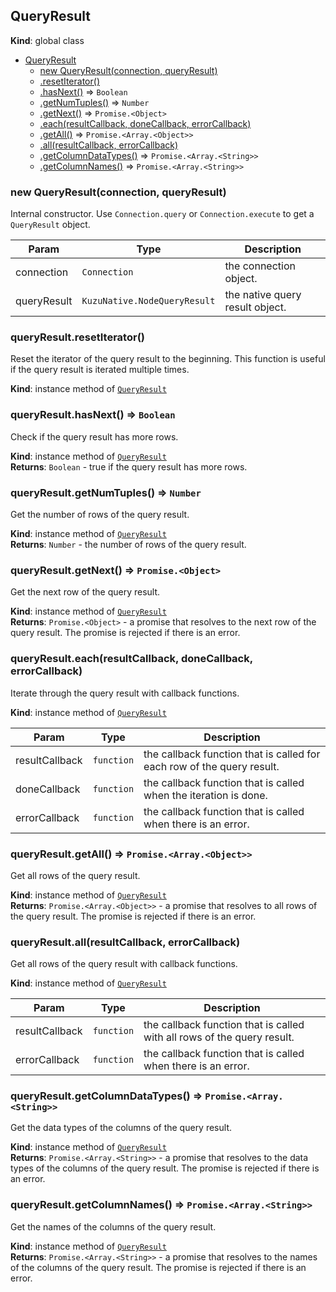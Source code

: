 ## QueryResult
**Kind**: global class  

* [QueryResult](#QueryResult)
    * [new QueryResult(connection, queryResult)](#new_QueryResult_new)
    * [.resetIterator()](#QueryResult+resetIterator)
    * [.hasNext()](#QueryResult+hasNext) ⇒ <code>Boolean</code>
    * [.getNumTuples()](#QueryResult+getNumTuples) ⇒ <code>Number</code>
    * [.getNext()](#QueryResult+getNext) ⇒ <code>Promise.&lt;Object&gt;</code>
    * [.each(resultCallback, doneCallback, errorCallback)](#QueryResult+each)
    * [.getAll()](#QueryResult+getAll) ⇒ <code>Promise.&lt;Array.&lt;Object&gt;&gt;</code>
    * [.all(resultCallback, errorCallback)](#QueryResult+all)
    * [.getColumnDataTypes()](#QueryResult+getColumnDataTypes) ⇒ <code>Promise.&lt;Array.&lt;String&gt;&gt;</code>
    * [.getColumnNames()](#QueryResult+getColumnNames) ⇒ <code>Promise.&lt;Array.&lt;String&gt;&gt;</code>

<a name="new_QueryResult_new"></a>

### new QueryResult(connection, queryResult)
Internal constructor. Use `Connection.query` or `Connection.execute`
to get a `QueryResult` object.


| Param | Type | Description |
| --- | --- | --- |
| connection | <code>Connection</code> | the connection object. |
| queryResult | <code>KuzuNative.NodeQueryResult</code> | the native query result object. |

<a name="QueryResult+resetIterator"></a>

### queryResult.resetIterator()
Reset the iterator of the query result to the beginning.
This function is useful if the query result is iterated multiple times.

**Kind**: instance method of [<code>QueryResult</code>](#QueryResult)  
<a name="QueryResult+hasNext"></a>

### queryResult.hasNext() ⇒ <code>Boolean</code>
Check if the query result has more rows.

**Kind**: instance method of [<code>QueryResult</code>](#QueryResult)  
**Returns**: <code>Boolean</code> - true if the query result has more rows.  
<a name="QueryResult+getNumTuples"></a>

### queryResult.getNumTuples() ⇒ <code>Number</code>
Get the number of rows of the query result.

**Kind**: instance method of [<code>QueryResult</code>](#QueryResult)  
**Returns**: <code>Number</code> - the number of rows of the query result.  
<a name="QueryResult+getNext"></a>

### queryResult.getNext() ⇒ <code>Promise.&lt;Object&gt;</code>
Get the next row of the query result.

**Kind**: instance method of [<code>QueryResult</code>](#QueryResult)  
**Returns**: <code>Promise.&lt;Object&gt;</code> - a promise that resolves to the next row of the query result. The promise is rejected if there is an error.  
<a name="QueryResult+each"></a>

### queryResult.each(resultCallback, doneCallback, errorCallback)
Iterate through the query result with callback functions.

**Kind**: instance method of [<code>QueryResult</code>](#QueryResult)  

| Param | Type | Description |
| --- | --- | --- |
| resultCallback | <code>function</code> | the callback function that is called for each row of the query result. |
| doneCallback | <code>function</code> | the callback function that is called when the iteration is done. |
| errorCallback | <code>function</code> | the callback function that is called when there is an error. |

<a name="QueryResult+getAll"></a>

### queryResult.getAll() ⇒ <code>Promise.&lt;Array.&lt;Object&gt;&gt;</code>
Get all rows of the query result.

**Kind**: instance method of [<code>QueryResult</code>](#QueryResult)  
**Returns**: <code>Promise.&lt;Array.&lt;Object&gt;&gt;</code> - a promise that resolves to all rows of the query result. The promise is rejected if there is an error.  
<a name="QueryResult+all"></a>

### queryResult.all(resultCallback, errorCallback)
Get all rows of the query result with callback functions.

**Kind**: instance method of [<code>QueryResult</code>](#QueryResult)  

| Param | Type | Description |
| --- | --- | --- |
| resultCallback | <code>function</code> | the callback function that is called with all rows of the query result. |
| errorCallback | <code>function</code> | the callback function that is called when there is an error. |

<a name="QueryResult+getColumnDataTypes"></a>

### queryResult.getColumnDataTypes() ⇒ <code>Promise.&lt;Array.&lt;String&gt;&gt;</code>
Get the data types of the columns of the query result.

**Kind**: instance method of [<code>QueryResult</code>](#QueryResult)  
**Returns**: <code>Promise.&lt;Array.&lt;String&gt;&gt;</code> - a promise that resolves to the data types of the columns of the query result. The promise is rejected if there is an error.  
<a name="QueryResult+getColumnNames"></a>

### queryResult.getColumnNames() ⇒ <code>Promise.&lt;Array.&lt;String&gt;&gt;</code>
Get the names of the columns of the query result.

**Kind**: instance method of [<code>QueryResult</code>](#QueryResult)  
**Returns**: <code>Promise.&lt;Array.&lt;String&gt;&gt;</code> - a promise that resolves to the names of the columns of the query result. The promise is rejected if there is an error.  
